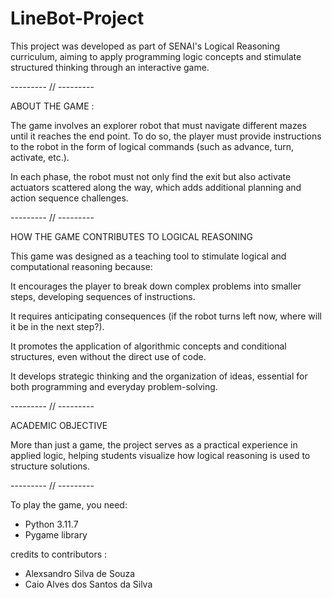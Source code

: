 # LineBot-Project

This project was developed as part of SENAI's Logical Reasoning curriculum, aiming to apply 
programming logic concepts and stimulate structured thinking through an interactive game.

--------- // ---------

ABOUT THE GAME :

The game involves an explorer robot that must navigate different mazes until it reaches the end 
point. To do so, the player must provide instructions to the robot in the form of logical commands 
(such as advance, turn, activate, etc.).

In each phase, the robot must not only find the exit but also activate actuators scattered along 
the way, which adds additional planning and action sequence challenges.

--------- // ---------

HOW THE GAME CONTRIBUTES TO LOGICAL REASONING

This game was designed as a teaching tool to stimulate logical and computational reasoning because:

It encourages the player to break down complex problems into smaller steps, developing sequences of 
instructions.

It requires anticipating consequences (if the robot turns left now, where will it be in the next 
step?).

It promotes the application of algorithmic concepts and conditional structures, even without the 
direct use of code.

It develops strategic thinking and the organization of ideas, essential for both programming and 
everyday problem-solving.

--------- // ---------

ACADEMIC OBJECTIVE

More than just a game, the project serves as a practical experience in applied logic, helping 
students visualize how logical reasoning is used to structure solutions.

--------- // ---------

To play the game, you need:
- Python 3.11.7
- Pygame library

credits to contributors :
- Alexsandro Silva de Souza
- Caio Alves dos Santos da Silva
